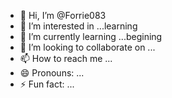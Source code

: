 - 👋 Hi, I’m @Forrie083
- 👀 I’m interested in ...learning
- 🌱 I’m currently learning ...begining
- 💞️ I’m looking to collaborate on ...
- 📫 How to reach me ...
- 😄 Pronouns: ...
- ⚡ Fun fact: ...

<!---
Forrie083/Forrie083 is a ✨ special ✨ repository because its `README.md` (this file) appears on your GitHub profile.
You can click the Preview link to take a look at your changes.
--->
